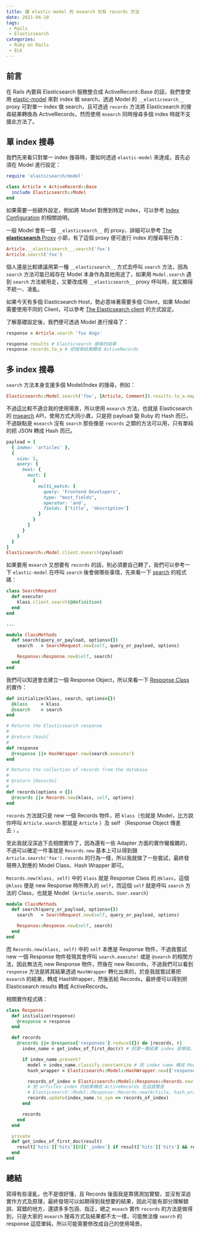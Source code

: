 ```yaml
---
title: 讓 elastic-model 的 msearch 也有 records 方法
date: 2021-04-10
tags:
 - Rails
 - Elasticsearch
categories: 
 - Ruby on Rails
 - ELK
---
```


## 前言
在 Rails 內要與 Elasticsearch 服務整合成 ActiveRecord::Base 的話，我們會使用 [elastic-model](https://github.com/elastic/elasticsearch-rails/tree/master/elasticsearch-model) 來對 index 做 search，透過 Model 的 `__elasticsearch__ ` proxy 可對單一 index 做 search，且可透過 `records` 方法將 Elasticsearch 的搜尋結果轉換為 ActiveRecords，然而使用 `msearch` 同時搜尋多個 index 時就不支援此方法了。

## 單 index 搜尋
我們先來看只對單一 index 搜尋時，要如何透過 `elastic-model` 來達成，首先必須在 Model 進行設定：

```ruby
require 'elasticsearch/model'

class Article < ActiveRecord::Base
  include Elasticsearch::Model
end
```

如果需要一些額外設定，例如將 Model 對應到特定 index，可以參考 [Index Configuration](https://github.com/elastic/elasticsearch-rails/tree/master/elasticsearch-model#index-configuration) 的相關說明。

一般 Model 會有一個 `__elasticsearch__` 的 proxy，詳細可以參考 [The __elasticsearch__ Proxy](https://github.com/elastic/elasticsearch-rails/tree/master/elasticsearch-model#the-elasticsearch-client) 小節，有了這個 proxy 便可進行 index 的搜尋等行為：

```ruby
Article.__elasticsearch__.search('fox')
Article.search('fox')
```

個人還是比較建議用第一種 `__elasticsearch__` 方式去呼叫 `search` 方法，因為 `search` 方法可能已經存在 Model 本身作為其他用途了，如果用 `Model.search` 遇到 `search` 方法被用走，又要改成用 `__elasticsearch__` proxy 呼叫時，就又顯得不統一、凌亂。

如果今天有多個 Elasticsearch Host，勢必意味著需要多個 Client，如果 Model 需要使用不同的 Client，可以參考 [The Elasticsearch client](https://github.com/elastic/elasticsearch-rails/tree/master/elasticsearch-model#the-elasticsearch-client) 的方式設定。

了解基礎設定後，我們便可透過 Model 進行搜尋了：
```ruby
response = Article.search 'fox dogs'

response.results # Elasticsearch 搜尋的結果
response.records.to_a # 把搜尋結果轉成 ActiveRecords
```

## 多 index 搜尋
`search` 方法本身支援多個 Model/Index 的搜尋，例如：
```ruby
Elasticsearch::Model.search('fox', [Article, Comment]).results.to_a.map(&:to_hash)
```

不過這比較不適合我的使用場景，所以使用 `msearch` 方法，也就是 Elasticsearch 的 [msearch](https://www.elastic.co/guide/en/elasticsearch/reference/current/search-multi-search.html) API，使用方式大同小異，只是把 payload 變 Ruby 的 Hash 而已，不過缺點是 `msearch` 沒有 `search` 那些像是 `records` 之類的方法可以用，只有單純的把 JSON 轉成 Hash 而已。

```ruby
payload = [
  { index: 'articles' },
  {
    size: 5,
    query: {
      bool: {
        must: [
          {
            multi_match: {
              query: 'Frontend Developers',
              type: "most_fields",
              operator: 'and',
              fields: ['title', 'description']
            }
          }
        ]
      }
    }
  }
]
Elasticsearch::Model.client.msearch(payload)
```
 
如果要用 `msearch` 又想要有 `records` 的話，則必須要自己轉了，我們可以參考一下 `elastic-model` 在呼叫 `search` 後會做哪些事情，先來看一下 [search](https://github.com/elastic/elasticsearch-rails/blob/80822d69a7/elasticsearch-model/lib/elasticsearch/model/searching.rb#L116) 的程式碼：

```ruby
class SearchRequest
  def execute!
    klass.client.search(@definition)
  end
end

...

module ClassMethods
  def search(query_or_payload, options={})
    search   = SearchRequest.new(self, query_or_payload, options)

    Response::Response.new(self, search)
  end
end
```

我們可以知道會去建立一個 Response Object，所以來看一下 [Response Class](https://github.com/elastic/elasticsearch-rails/blob/80822d69a7f33a13fdfc294035bf57fa9777ff17/elasticsearch-model/lib/elasticsearch/model/response.rb#L29) 的實作：

```ruby
def initialize(klass, search, options={})
  @klass     = klass
  @search    = search
end

# Returns the Elasticsearch response
#
# @return [Hash]
#
def response
  @response ||= HashWrapper.new(search.execute!)
end

# Returns the collection of records from the database
#
# @return [Records]
#
def records(options = {})
  @records ||= Records.new(klass, self, options)
end
```

`records` 方法就只是 new 一個  Records 物件，把 `klass`（也就是 Model，比方說你呼叫 `Article.search` 那就是 `Article` ）及 self （Response Object 傳進去﹚。

至此我就沒深追下去相關實作了，因為還有一些 Adapter 方面的實作蠻複雜的，不過可以確定一件事就是 `Records.new` 基本上可以得到跟　`Article.search('fox').records` 的行為一樣，所以我就做了一些嘗試，最終發現帶入對應的 Model Class、Hash Wrapper 即可。

`Records.new(klass, self)` 中的 `klass` 就是 Response Class 的 `@klass`，這個 `@klass` 便是 new Response 時所帶入的 `self`，而這個 `self` 就是呼叫 `search` 方法的 Class，也就是 Model（`Article.search`、`User.search`）
```ruby
module ClassMethods
  def search(query_or_payload, options={})
    search   = SearchRequest.new(self, query_or_payload, options)

    Response::Response.new(self, search)
  end
end
```

而 `Records.new(klass, self)` 中的 `self` 本應是 Response 物件，不過我嘗試 new 一個 Response 物件發現其會呼叫 `search.execute!` 或是 `@search` 的相關方法，因此無法先 new Response 物件，然後在 new Records，不過我們可以看到 `response` 方法是將其結果透過 `HashWrapper` 轉化出來的，於是我就嘗試著把 `msearch` 的結果，轉成 HashWrapper，然後丟給 Records，最終便可以得到把 Elasticsearch results 轉成 ActiveRecords。

相關實作程式碼：

```ruby
class Response
  def initialize(response)
    @response = response
  end

  def records
    @records ||= @response['responses'].reduce({}) do |records, r|
      index_name = get_index_of_first_doc(r) # 抓第一筆結果 index 是哪個，如：articles

      if index_name.present?
        model = index_name.classify.constantize # 把 index name 轉成 Model，如 Article
        hash_wrapper = Elasticsearch::Model::HashWrapper.new({'response': r}) # 把 results 轉成 HashWrapper

        records_of_index = Elasticsearch::Model::Response::Records.new(model, hash_wrapper).records.to_a
        # 把 articles index 的結果轉成 ActiveRecords 在這就像是
        # Elasticsearch::Model::Response::Records.new(Article, hash_wrapper).records.to_a
        records.update(index_name.to_sym => records_of_index)
      end

      records
    end
  end

  private
  def get_index_of_first_doc(result)
    result['hits']['hits'][0]['_index'] if result['hits']['hits'] && result['hits']['hits'].length > 0
  end
end
```


## 總結
寫得有些凌亂，也不是很好懂，且 Records 後面我是靠猜測加實驗，並沒有深追實作方式及原理，最終發現可以如期得到我想要的結果，因此可能有部分理解錯誤、寫錯的地方，還請多多包涵、指正，總之 `mseach` 實作 `records` 的方法是做得到，只是大家的 `msearch` 搜尋方式及結果都不太一樣，可能無法像 `search` 的 response 這麼單純，所以可能需要修改成自己的使用場景。